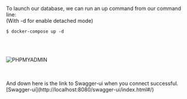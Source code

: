 To launch our database, we can run an up command from our command line:<br/>
(With -d for enable detached mode)

```
$ docker-compose up -d
```
<br/>
<br/>

![PHPMYADMIN](mics/phpmyadmin.png)

<br/>
<br/>
And down here is the link to Swagger-ui when you connect successful.<br/>
[Swagger-ui](http://localhost:8080/swagger-ui/index.html#/)